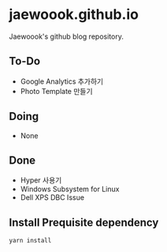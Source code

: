 # jaewoook.github.io

Jaewoook's github blog repository.

## To-Do

- Google Analytics 추가하기
- Photo Template 만들기

## Doing

- None

## Done

- Hyper 사용기
- Windows Subsystem for Linux
- Dell XPS DBC Issue

## Install Prequisite dependency

```sh
yarn install
```
